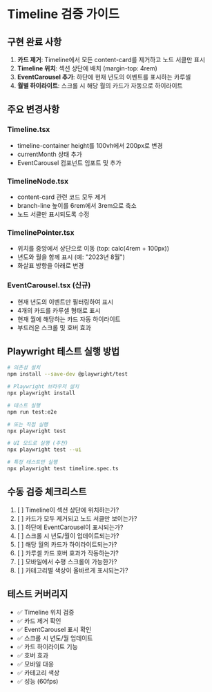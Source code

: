 # Timeline 검증 가이드

## 구현 완료 사항

1. **카드 제거**: Timeline에서 모든 content-card를 제거하고 노드 서클만 표시
2. **Timeline 위치**: 섹션 상단에 배치 (margin-top: 4rem)
3. **EventCarousel 추가**: 하단에 현재 년도의 이벤트를 표시하는 카루셀
4. **월별 하이라이트**: 스크롤 시 해당 월의 카드가 자동으로 하이라이트

## 주요 변경사항

### Timeline.tsx
- timeline-container height를 100vh에서 200px로 변경
- currentMonth 상태 추가
- EventCarousel 컴포넌트 임포트 및 추가

### TimelineNode.tsx  
- content-card 관련 코드 모두 제거
- branch-line 높이를 6rem에서 3rem으로 축소
- 노드 서클만 표시되도록 수정

### TimelinePointer.tsx
- 위치를 중앙에서 상단으로 이동 (top: calc(4rem + 100px))
- 년도와 월을 함께 표시 (예: "2023년 8월")
- 화살표 방향을 아래로 변경

### EventCarousel.tsx (신규)
- 현재 년도의 이벤트만 필터링하여 표시
- 4개의 카드를 카루셀 형태로 표시
- 현재 월에 해당하는 카드 자동 하이라이트
- 부드러운 스크롤 및 호버 효과

## Playwright 테스트 실행 방법

```bash
# 의존성 설치
npm install --save-dev @playwright/test

# Playwright 브라우저 설치
npx playwright install

# 테스트 실행
npm run test:e2e

# 또는 직접 실행
npx playwright test

# UI 모드로 실행 (추천)
npx playwright test --ui

# 특정 테스트만 실행
npx playwright test timeline.spec.ts
```

## 수동 검증 체크리스트

1. [ ] Timeline이 섹션 상단에 위치하는가?
2. [ ] 카드가 모두 제거되고 노드 서클만 보이는가?
3. [ ] 하단에 EventCarousel이 표시되는가?
4. [ ] 스크롤 시 년도/월이 업데이트되는가?
5. [ ] 해당 월의 카드가 하이라이트되는가?
6. [ ] 카루셀 카드 호버 효과가 작동하는가?
7. [ ] 모바일에서 수평 스크롤이 가능한가?
8. [ ] 카테고리별 색상이 올바르게 표시되는가?

## 테스트 커버리지

- ✅ Timeline 위치 검증
- ✅ 카드 제거 확인
- ✅ EventCarousel 표시 확인
- ✅ 스크롤 시 년도/월 업데이트
- ✅ 카드 하이라이트 기능
- ✅ 호버 효과
- ✅ 모바일 대응
- ✅ 카테고리 색상
- ✅ 성능 (60fps)